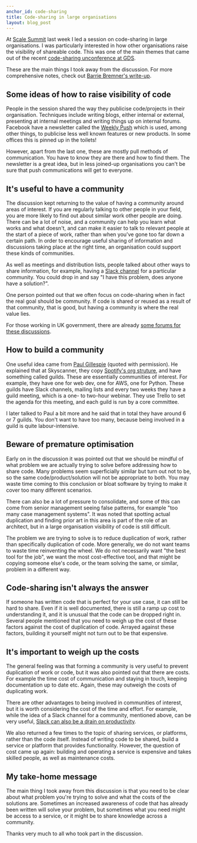 ```yaml
---
anchor_id: code-sharing
title: Code-sharing in large organisations
layout: blog_post
---
```


At [Scale Summit](http://www.scalesummit.org/) last week I led a session on code-sharing in large
organisations. I was particularly interested in how other organisations raise
the visibility of shareable code. This was one of the main themes that came out of the recent [code-sharing unconference at
GDS](https://gdstechnology.blog.gov.uk/2016/03/04/code-sharing-unconference/).

These are the main things I took away from the discussion. For more comprehensive notes, check out [Barrie Bremner's write-up](https://github.com/bazbremner/scalesummit-2016-notes/blob/master/code_sharing.org).

## Some ideas of how to raise visibility of code

People in the session shared the way they publicise code/projects in their organisation. Techniques include writing blogs, either internal or external, presenting at internal meetings and writing things up on internal forums. Facebook have a newsletter called the [Weekly Push](http://blog.newspaperclub.com/2014/04/22/paper-of-the-month-the-weekly-push/) which is used, among other things, to publicise less well known features or new products. In some offices this is pinned up in the toilets!

However, apart from the last one, these are mostly pull methods of communication. You have to know they are there and how to find them. The newsletter is a great idea, but in less joined-up organisations you can't be sure that push communications will get to everyone.

## It's useful to have a community

The discussion kept returning to the value of having a community around areas of interest. If you are regularly talking to other people in your field, you are more likely to find out about similar work other people are doing. There can be a lot of noise, and a community can help you learn what works and what doesn't, and can make it easier to talk to relevant people at the start of a piece of work, rather than when you've gone too far down a certain path. In order to encourage useful sharing of information and discussions taking place at the right time, an organisation could support these kinds of communities.

As well as meetings and distribution lists, people talked about other ways to share information, for example, having a [Slack channel](https://slack.com/) for a particular community. You could drop in and say "I have this problem, does anyone have a solution?".

One person pointed out that we often focus on code-sharing when in fact the real goal should be community. If code is shared or reused as a result of that community, that is good, but having a community is where the real value lies.

For those working in UK government, there are already [some forums for these discussions](https://gdstechnology.blog.gov.uk/join-the-conversation/).

## How to build a community

One useful idea came from [Paul Gillespie](https://twitter.com/bigpg) (quoted with permission). He explained that at Skyscanner, they copy [Spotify's org struture](http://www.scribd.com/doc/113617905/Scaling-Agile-Spotify), and have something called guilds. These are essentially communities of interest. For example, they have one for web dev, one for AWS, one for Python. These guilds have Slack channels, mailing lists and every two weeks they have a guild meeting, which is a one- to two-hour webinar. They use Trello to set the agenda for this meeting, and each guild is run by a core committee.

I later talked to Paul a bit more and he said that in total they have around 6 or 7 guilds. You don't want to have too many, because being involved in a guild is quite labour-intensive.

## Beware of premature optimisation

Early on in the discussion it was pointed out that we should be mindful of what problem we are actually trying to solve before addressing how to share code. Many problems seem superficially similar but turn out not to be, so the same code/product/solution will not be appropriate to both. You may waste time coming to this conclusion or bloat software by trying to make it cover too many different scenarios.

There can also be a lot of pressure to consolidate, and some of this can come from senior management seeing false patterns, for example "too many case management systems". It was noted that spotting actual duplication and finding prior art in this area is part of the role of an architect, but in a large organisation visibility of code is still difficult.

The problem we are trying to solve is to reduce duplication of work, rather than specifically duplication of code. More generally, we do not want teams to waste time reinventing the wheel. We do not necessarily want "the best tool for the job", we want the most cost-effective tool, and that might be copying someone else's code, or the team solving the same, or similar, problem in a different way.

## Code-sharing isn't always the answer

If someone has written code that is perfect for your use case, it can still be hard to share. Even if it is well documented, there is still a ramp up cost to understanding it, and it is unusual that the code can be dropped right in. Several people mentioned that you need to weigh up the cost of these factors against the cost of duplication of code. Arrayed against these factors, building it yourself might not turn out to be that expensive.

## It's important to weigh up the costs

The general feeling was that forming a community is very useful to prevent duplication of work or code, but it was also pointed out that there are costs. For example the time cost of communication and staying in touch, keeping documentation up to date etc. Again, these may outweigh the costs of duplicating work.

There are other advantages to being involved in communities of interest, but it is worth considering the cost of the time and effort. For example, while the idea of a Slack channel for a community, mentioned above, can be very useful, [Slack can also be a drain on productivity](http://m.signalvnoise.com/is-group-chat-making-you-sweat-744659addf7d#.3dhurm2vu).

We also returned a few times to the topic of sharing services, or platforms, rather than the code itself. Instead of writing code to be shared, build a service or platform that provides functionality. However, the question of cost came up again: building and operating a service is expensive and takes skilled people, as well as maintenance costs.

## My take-home message

The main thing I took away from this discussion is that you need to be clear about what problem you're trying to solve and what the costs of the solutions are. Sometimes an increased awareness of code that has already been written will solve your problem, but sometimes what you need might be access to a service, or it might be to share knowledge across a community.

Thanks very much to all who took part in the discussion.
